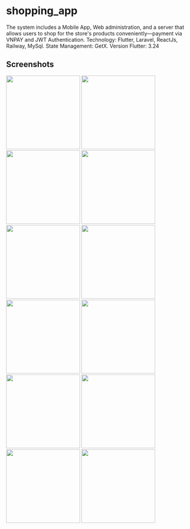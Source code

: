 # shopping_app
The system includes a Mobile App, Web administration, and a server that allows users to shop for the store's products conveniently—payment via VNPAY and JWT Authentication.
Technology: Flutter, Laravel, ReactJs, Railway, MySql.
State Management: GetX.
Version Flutter: 3.24
## Screenshots
<img src="https://github.com/user-attachments/assets/b76c006f-34b5-4f2e-96b1-c212085ab93e" width="200" />
<img src="https://github.com/user-attachments/assets/0d5f1504-741c-4ed3-b904-79ea677077bd" width="200" />
<img src="https://github.com/user-attachments/assets/5180bc37-2ebc-4a68-a0ae-22f2487ca1ed" width="200" />
<img src="https://github.com/user-attachments/assets/8afb91ce-c49d-4ce0-86a3-4feb6bb17703" width="200" />
<img src="https://github.com/user-attachments/assets/41233f74-1105-4c0d-ac29-6d190571d9f0" width="200" />
<img src="https://github.com/user-attachments/assets/2c28dc61-92ee-4862-8c8b-9cc223af3b69" width="200" />
<img src="https://github.com/user-attachments/assets/ea6bbd4d-8092-4fad-94a4-0f65eb213b63" width="200" />
<img src="https://github.com/user-attachments/assets/a103e53d-5383-4bec-a5c6-7f83a1871698" width="200" />
<img src="https://github.com/user-attachments/assets/c2200af1-5d35-44bc-8616-f00f1d414a54" width="200" />
<img src="https://github.com/user-attachments/assets/94df3a03-e995-448e-bd3a-6095b7864eb0" width="200" />
<img src="https://github.com/user-attachments/assets/f7a1ec55-2681-4763-ba69-4b4e842eee83" width="200" />
<img src="https://github.com/user-attachments/assets/848d1a4b-42ae-4b6b-9ae7-714adb6c3a5e" width="200" />



